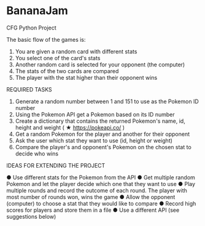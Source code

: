 # BananaJam
CFG Python Project

The basic flow of the games is:
1. You are given a random card with different stats
2. You select one of the card's stats
3. Another random card is selected for your opponent (the computer)
4. The stats of the two cards are compared
5. The player with the stat higher than their opponent wins

REQUIRED TASKS

1. Generate a random number between 1 and 151 to use as the Pokemon ID number
2. Using the Pokemon API get a Pokemon based on its ID number
3. Create a dictionary that contains the returned Pokemon's name, id, height and weight
( ★ https://pokeapi.co/ )
4. Get a random Pokemon for the player and another for their opponent
5. Ask the user which stat they want to use (id, height or weight)
6. Compare the player's and opponent's Pokemon on the chosen stat to decide who wins

IDEAS FOR EXTENDING THE PROJECT

● Use different stats for the Pokemon from the API
● Get multiple random Pokemon and let the player decide which one that they want to
use
● Play multiple rounds and record the outcome of each round. The player with most
number of rounds won, wins the game
● Allow the opponent (computer) to choose a stat that they would like to compare
● Record high scores for players and store them in a file
● Use a different API (see suggestions below)
